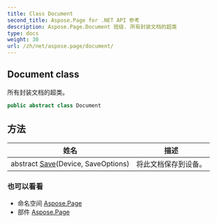 ```yaml
---
title: Class Document
second_title: Aspose.Page for .NET API 参考
description: Aspose.Page.Document 班级. 所有封装文档的超类
type: docs
weight: 30
url: /zh/net/aspose.page/document/
---
```

## Document class

所有封装文档的超类。

```csharp
public abstract class Document
```

## 方法

| 姓名 | 描述 |
| --- | --- |
| abstract [Save](../../aspose.page/document/save/)(Device, SaveOptions) | 将此文档保存到设备。 |

### 也可以看看

* 命名空间 [Aspose.Page](../../aspose.page/)
* 部件 [Aspose.Page](../../)


